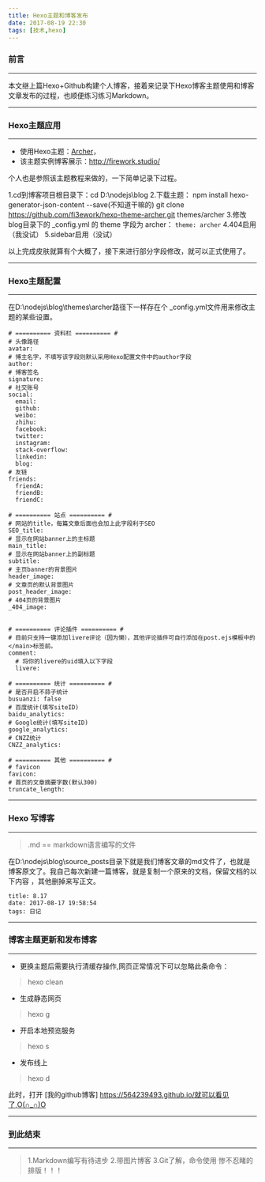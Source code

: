 ```yaml
---
title: Hexo主题和博客发布
date: 2017-08-19 22:30
tags: [技术,hexo]
---
```

### 前言
*** 
本文继上篇Hexo+Github构建个人博客，接着来记录下Hexo博客主题使用和博客文章发布的过程，也顺便练习练习Markdown。
*** 

### Hexo主题应用
***

* 使用Hexo主题：[Archer](https://github.com/fi3ework/hexo-theme-archer)，
* 该主题实例博客展示：http://firework.studio/

个人也是参照该主题教程来做的，一下简单记录下过程。

1.cd到博客项目根目录下：cd D:\nodejs\blog
2.下载主题：
npm install hexo-generator-json-content --save(不知道干嘛的) 
git clone https://github.com/fi3ework/hexo-theme-archer.git themes/archer
3.修改blog目录下的 _config.yml 的 theme 字段为 archer：
` theme: archer `
4.404启用（我没试）
5.sidebar启用（没试）

以上完成皮肤就算有个大概了，接下来进行部分字段修改，就可以正式使用了。
*** 
### Hexo主题配置
*** 
在D:\nodejs\blog\themes\archer路径下一样存在个 _config.yml文件用来修改主题的某些设置。

	# ========== 资料栏 ========== #
	# 头像路径
	avatar:
	# 博主名字，不填写该字段则默认采用Hexo配置文件中的author字段
	author:
	# 博客签名
	signature:
	# 社交账号
	social:
	  email:
	  github:
	  weibo:
	  zhihu:
	  facebook:
	  twitter:
	  instagram:
	  stack-overflow:
	  linkedin:
	  blog:
	# 友链
	friends:
	  friendA:
	  friendB:
	  friendC:
	
	# ========== 站点 ========== #
	# 网站的title，每篇文章后面也会加上此字段利于SEO
	SEO_title:
	# 显示在网站banner上的主标题
	main_title: 
	# 显示在网站banner上的副标题
	subtitle:
	# 主页banner的背景图片
	header_image:
	# 文章页的默认背景图片
	post_header_image:
	# 404页的背景图片
	_404_image:
	
	
	# ========== 评论插件 ========== #
	# 目前只支持一键添加livere评论（因为懒），其他评论插件可自行添加在post.ejs模板中的</main>标签前。
	comment:
	  # 将你的livere的uid填入以下字段
	  livere:
	
	# ========== 统计 ========== #
	# 是否开启不蒜子统计
	busuanzi: false
	# 百度统计(填写siteID)
	baidu_analytics:
	# Google统计(填写siteID)
	google_analytics:
	# CNZZ统计
	CNZZ_analytics:
	
	# ========== 其他 ========== #
	# favicon
	favicon:
	# 首页的文章摘要字数(默认300)
	truncate_length:
	
***
### Hexo 写博客
*** 
> .md == markdown语言编写的文件

在D:\nodejs\blog\source\_posts目录下就是我们博客文章的md文件了，也就是博客原文了。我自己每次新建一篇博客，就是复制一个原来的文档，保留文档的以下内容 ，其他删掉来写正文。

	title: 8.17
	date: 2017-08-17 19:58:54
	tags: 日记

*** 
### 博客主题更新和发布博客
*** 
* 更换主题后需要执行清缓存操作,网页正常情况下可以忽略此条命令：

> hexo clean

* 生成静态网页

>hexo g

* 开启本地预览服务

>hexo s

* 发布线上

>hexo d

此时，打开 [我的github博客] https://564239493.github.io/就可以看见了,O(∩_∩)O
*** 
### 到此结束
*** 
> 1.Markdown编写有待进步
> 2.带图片博客
> 3.Git了解，命令使用
> 惨不忍睹的排版！！！



